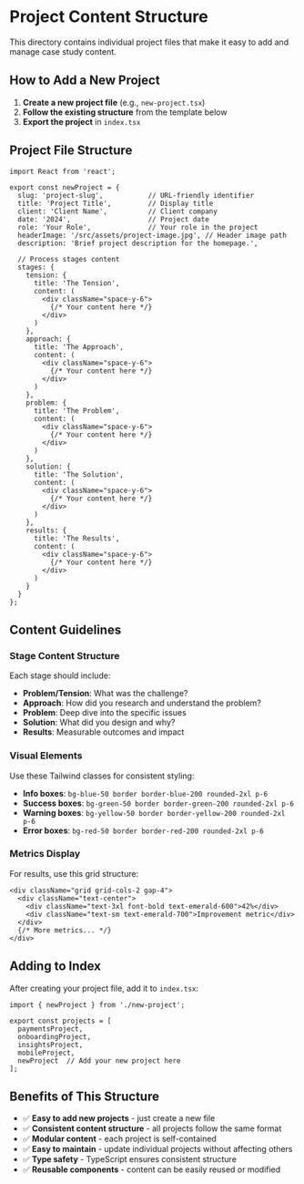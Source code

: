 # Project Content Structure

This directory contains individual project files that make it easy to add and manage case study content.

## How to Add a New Project

1. **Create a new project file** (e.g., `new-project.tsx`)
2. **Follow the existing structure** from the template below
3. **Export the project** in `index.tsx`

## Project File Structure

```tsx
import React from 'react';

export const newProject = {
  slug: 'project-slug',           // URL-friendly identifier
  title: 'Project Title',         // Display title
  client: 'Client Name',          // Client company
  date: '2024',                   // Project date
  role: 'Your Role',              // Your role in the project
  headerImage: '/src/assets/project-image.jpg', // Header image path
  description: 'Brief project description for the homepage.',
  
  // Process stages content
  stages: {
    tension: {
      title: 'The Tension',
      content: (
        <div className="space-y-6">
          {/* Your content here */}
        </div>
      )
    },
    approach: {
      title: 'The Approach', 
      content: (
        <div className="space-y-6">
          {/* Your content here */}
        </div>
      )
    },
    problem: {
      title: 'The Problem',
      content: (
        <div className="space-y-6">
          {/* Your content here */}
        </div>
      )
    },
    solution: {
      title: 'The Solution',
      content: (
        <div className="space-y-6">
          {/* Your content here */}
        </div>
      )
    },
    results: {
      title: 'The Results',
      content: (
        <div className="space-y-6">
          {/* Your content here */}
        </div>
      )
    }
  }
};
```

## Content Guidelines

### Stage Content Structure
Each stage should include:
- **Problem/Tension**: What was the challenge?
- **Approach**: How did you research and understand the problem?
- **Problem**: Deep dive into the specific issues
- **Solution**: What did you design and why?
- **Results**: Measurable outcomes and impact

### Visual Elements
Use these Tailwind classes for consistent styling:
- **Info boxes**: `bg-blue-50 border border-blue-200 rounded-2xl p-6`
- **Success boxes**: `bg-green-50 border border-green-200 rounded-2xl p-6`
- **Warning boxes**: `bg-yellow-50 border border-yellow-200 rounded-2xl p-6`
- **Error boxes**: `bg-red-50 border border-red-200 rounded-2xl p-6`

### Metrics Display
For results, use this grid structure:
```tsx
<div className="grid grid-cols-2 gap-4">
  <div className="text-center">
    <div className="text-3xl font-bold text-emerald-600">42%</div>
    <div className="text-sm text-emerald-700">Improvement metric</div>
  </div>
  {/* More metrics... */}
</div>
```

## Adding to Index

After creating your project file, add it to `index.tsx`:

```tsx
import { newProject } from './new-project';

export const projects = [
  paymentsProject,
  onboardingProject,
  insightsProject,
  mobileProject,
  newProject  // Add your new project here
];
```

## Benefits of This Structure

- ✅ **Easy to add new projects** - just create a new file
- ✅ **Consistent content structure** - all projects follow the same format
- ✅ **Modular content** - each project is self-contained
- ✅ **Easy to maintain** - update individual projects without affecting others
- ✅ **Type safety** - TypeScript ensures consistent structure
- ✅ **Reusable components** - content can be easily reused or modified
